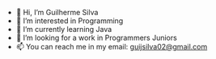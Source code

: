 - 👋 Hi, I’m Guilherme Silva
- 👀 I’m interested in Programming
- 🌱 I’m currently learning Java
- 💞️ I’m looking for a work in Programmers Juniors
- 📫 You can reach me in my email: guijsilva02@gmail.com
